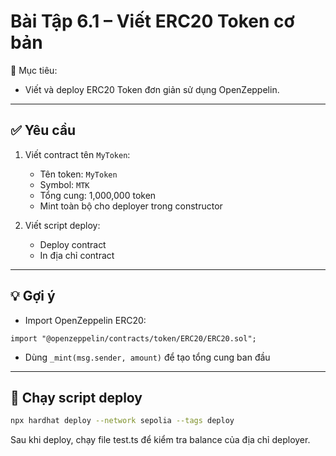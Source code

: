 # Bài Tập 6.1 – Viết ERC20 Token cơ bản

🎯 Mục tiêu:
- Viết và deploy ERC20 Token đơn giản sử dụng OpenZeppelin.

---

## ✅ Yêu cầu

1. Viết contract tên `MyToken`:
   - Tên token: `MyToken`
   - Symbol: `MTK`
   - Tổng cung: 1,000,000 token
   - Mint toàn bộ cho deployer trong constructor

2. Viết script deploy:
   - Deploy contract
   - In địa chỉ contract

---

## 💡 Gợi ý

- Import OpenZeppelin ERC20:
```solidity
import "@openzeppelin/contracts/token/ERC20/ERC20.sol";
```
- Dùng `_mint(msg.sender, amount)` để tạo tổng cung ban đầu

---

## 🧪 Chạy script deploy

```bash
npx hardhat deploy --network sepolia --tags deploy
```

Sau khi deploy, chạy file test.ts để kiểm tra balance của địa chỉ deployer.
